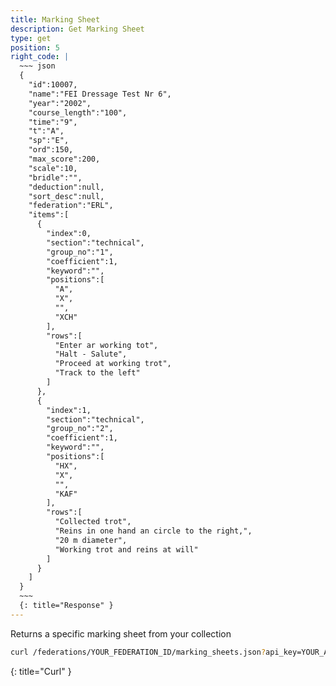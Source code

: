 ```yaml
---
title: Marking Sheet
description: Get Marking Sheet
type: get
position: 5
right_code: |
  ~~~ json
  {
    "id":10007,
    "name":"FEI Dressage Test Nr 6",
    "year":"2002",
    "course_length":"100",
    "time":"9",
    "t":"A",
    "sp":"E",
    "ord":150,
    "max_score":200,
    "scale":10,
    "bridle":"",
    "deduction":null,
    "sort_desc":null,
    "federation":"ERL",
    "items":[
      {
        "index":0,
        "section":"technical",
        "group_no":"1",
        "coefficient":1,
        "keyword":"",
        "positions":[
          "A",
          "X",
          "",
          "XCH"
        ],
        "rows":[
          "Enter ar working tot",
          "Halt - Salute",
          "Proceed at working trot",
          "Track to the left"
        ]
      },
      {
        "index":1,
        "section":"technical",
        "group_no":"2",
        "coefficient":1,
        "keyword":"",
        "positions":[
          "HX",
          "X",
          "",
          "KAF"
        ],
        "rows":[
          "Collected trot",
          "Reins in one hand an circle to the right,",
          "20 m diameter",
          "Working trot and reins at will"
        ]
      }
    ]
  }
  ~~~
  {: title="Response" }
---
```


Returns a specific marking sheet from your collection

~~~ bash
curl /federations/YOUR_FEDERATION_ID/marking_sheets.json?api_key=YOUR_APP_KEY
~~~
{: title="Curl" }
